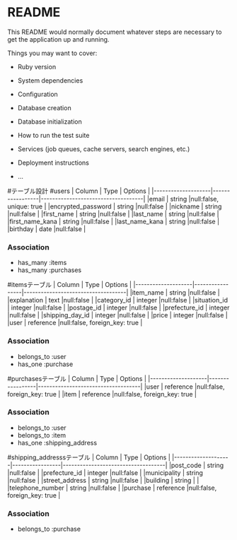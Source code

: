 # README

This README would normally document whatever steps are necessary to get the
application up and running.

Things you may want to cover:

* Ruby version

* System dependencies

* Configuration

* Database creation

* Database initialization

* How to run the test suite

* Services (job queues, cache servers, search engines, etc.)

* Deployment instructions

* ...


#テーブル設計
#users
| Column             | Type            | Options                            |
|--------------------|-----------------|------------------------------------|
|email               | string          |null:false, unique: true            |
|encrypted_password  | string          |null:false                          |
|nickname            | string          |null:false                          |
|first_name          | string          |null:false                          |
|last_name           | string          |null:false                          |
|first_name_kana     | string          |null:false                          |
|last_name_kana      | string          |null:false                          |
|birthday            | date            |null:false                          |
### Association

- has_many :items
- has_many :purchases



#itemsテーブル
| Column             | Type            | Options                            |
|--------------------|-----------------|------------------------------------|
|item_name           | string          |null:false                          |
|explanation         | text            |null:false                          |
|category_id         | integer         |null:false                          |
|situation_id        | integer         |null:false                          |
|postage_id          | integer         |null:false                          |
|prefecture_id       | integer         |null:false                          |
|shipping_day_id     | integer         |null:false                          |
|price               | integer         |null:false                          |
|user                | reference       |null:false, foreign_key: true       |

### Association

- belongs_to :user
- has_one :purchase

#purchasesテーブル
| Column             | Type            | Options                            |
|--------------------|-----------------|------------------------------------|
|user                | reference       |null:false, foreign_key: true       |
|item                | reference       |null:false, foreign_key: true       |

### Association

- belongs_to :user
- belongs_to :item
- has_one :shipping_address


#shipping_addresssテーブル
| Column             | Type            | Options                            |
|--------------------|-----------------|------------------------------------|
|post_code           | string          |null:false                          |
|prefecture_id       | integer         |null:false                          |
|municipality        | string          |null:false                          |
|street_address      | string          |null:false                          |
|building            | string          |                                    |
|telephone_number    | string          |null:false                          |
|purchase            | reference       |null:false, foreign_key: true       |

### Association

- belongs_to :purchase